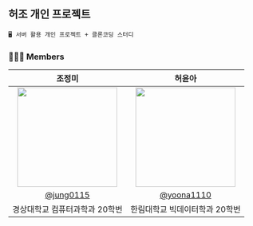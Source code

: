 ## 허조 개인 프로젝트
```  
🖥️ 서버 활용 개인 프로젝트 + 클론코딩 스터디  
```

### 👩🏻‍💻 Members
| 조정미 | 허윤아 |                                                                                                               
| :---: | :---: |
| <img width="200px" src="https://avatars.githubusercontent.com/u/76805879?v=4" /> | <img width="200px" src="https://avatars.githubusercontent.com/u/101046600?v=4" /> |
|  [@jung0115](https://github.com/jung0115)  | [@yoona1110](https://github.com/yoona1110)  |
| 경상대학교 컴퓨터과학과 20학번 | 한림대학교 빅데이터학과 20학번 |
